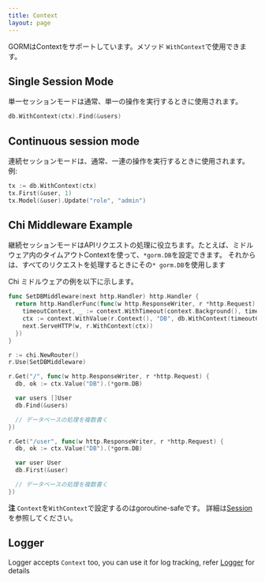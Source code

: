 ```yaml
---
title: Context
layout: page
---
```


GORMはContextをサポートしています。メソッド `WithContext`で使用できます。

## Single Session Mode

単一セッションモードは通常、単一の操作を実行するときに使用されます。

```go
db.WithContext(ctx).Find(&users)
```

## Continuous session mode

連続セッションモードは、通常、一連の操作を実行するときに使用されます。例:

```go
tx := db.WithContext(ctx)
tx.First(&user, 1)
tx.Model(&user).Update("role", "admin")
```

## Chi Middleware Example

継続セッションモードはAPIリクエストの処理に役立ちます。たとえば、ミドルウェア内のタイムアウトContextを使って、`*gorm.DB`を設定できます。 それからは、すべてのリクエストを処理するときにその`* gorm.DB`を使用します

Chi ミドルウェアの例を以下に示します。

```go
func SetDBMiddleware(next http.Handler) http.Handler {
  return http.HandlerFunc(func(w http.ResponseWriter, r *http.Request) {
    timeoutContext, _ := context.WithTimeout(context.Background(), time.Second)
    ctx := context.WithValue(r.Context(), "DB", db.WithContext(timeoutContext))
    next.ServeHTTP(w, r.WithContext(ctx))
  })
}

r := chi.NewRouter()
r.Use(SetDBMiddleware)

r.Get("/", func(w http.ResponseWriter, r *http.Request) {
  db, ok := ctx.Value("DB").(*gorm.DB)

  var users []User
  db.Find(&users)

  // データベースの処理を複数書く
})

r.Get("/user", func(w http.ResponseWriter, r *http.Request) {
  db, ok := ctx.Value("DB").(*gorm.DB)

  var user User
  db.First(&user)

  // データベースの処理を複数書く
})
```

**注** `Context`を`WithContext`で設定するのはgoroutine-safeです。 詳細は[Session](session.html)を参照してください。

## Logger

Logger accepts `Context` too, you can use it for log tracking, refer [Logger](logger.html) for details

